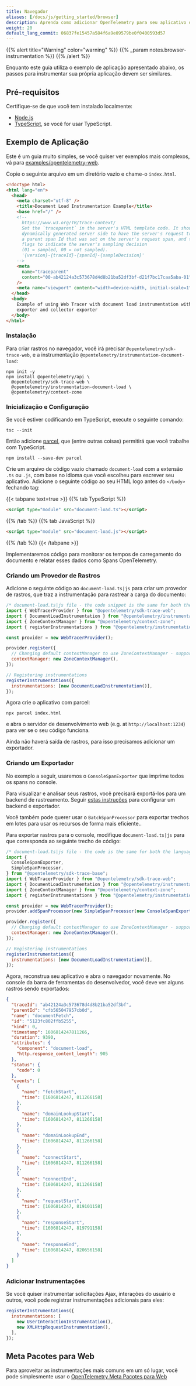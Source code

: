 ```yaml
---
title: Navegador
aliases: [/docs/js/getting_started/browser]
description: Aprenda como adicionar OpenTelemetry para seu aplicativo de navegador
weight: 20
default_lang_commit: 06837fe15457a584f6a9e09579be0f0400593d57
---
```


{{% alert title="Warning" color="warning" %}}
{{% _param notes.browser-instrumentation %}} {{% /alert %}}

Enquanto este guia utiliza o exemplo de aplicação apresentado abaixo, os passos para instrumentar sua própria aplicação devem ser similares.

## Pré-requisitos

Certifique-se de que você tem instalado localmente:

- [Node.js](https://nodejs.org/en/download/)
- [TypeScript](https://www.typescriptlang.org/download), se você for usar
  TypeScript.

## Exemplo de Aplicação

Este é um guia muito simples, se você quiser ver exemplos mais complexos, vá para
[examples/opentelemetry-web](https://github.com/open-telemetry/opentelemetry-js/tree/main/examples/opentelemetry-web).

Copie o seguinte arquivo em um diretório vazio e chame-o `index.html`.

```html
<!doctype html>
<html lang="en">
  <head>
    <meta charset="utf-8" />
    <title>Document Load Instrumentation Example</title>
    <base href="/" />
    <!--
      https://www.w3.org/TR/trace-context/
      Set the `traceparent` in the server's HTML template code. It should be
      dynamically generated server side to have the server's request trace Id,
      a parent span Id that was set on the server's request span, and the trace
      flags to indicate the server's sampling decision
      (01 = sampled, 00 = not sampled).
      '{version}-{traceId}-{spanId}-{sampleDecision}'
    -->
    <meta
      name="traceparent"
      content="00-ab42124a3c573678d4d8b21ba52df3bf-d21f7bc17caa5aba-01"
    />
    <meta name="viewport" content="width=device-width, initial-scale=1" />
  </head>
  <body>
    Example of using Web Tracer with document load instrumentation with console
    exporter and collector exporter
  </body>
</html>
```

### Instalação

Para criar rastros no navegador, você irá precisar `@opentelemetry/sdk-trace-web`,
e a instrumentação `@opentelemetry/instrumentation-document-load`:

```shell
npm init -y
npm install @opentelemetry/api \
  @opentelemetry/sdk-trace-web \
  @opentelemetry/instrumentation-document-load \
  @opentelemetry/context-zone
```

### Inicialização e Configuração

Se você estiver codificando em TypeScript, execute o seguinte comando:

```shell
tsc --init
```

Então adicione [parcel](https://parceljs.org/), que (entre outras coisas) permitirá que você trabalhe com TypeScript.

```shell
npm install --save-dev parcel
```

Crie um arquivo de código vazio chamado `document-load` com a extensão `.ts` ou `.js`,
com base no idioma que você escolheu para escrever seu aplicativo. Adicione o seguinte código ao seu HTML logo antes do `</body>` fechando tag:

{{< tabpane text=true >}} {{% tab TypeScript %}}

```html
<script type="module" src="document-load.ts"></script>
```

{{% /tab %}} {{% tab JavaScript %}}

```html
<script type="module" src="document-load.js"></script>
```

{{% /tab %}} {{< /tabpane >}}

Implementaremos código para monitorar os tempos de carregamento do documento e relatar esses dados como Spans OpenTelemetry.

### Criando um Provedor de Rastros

Adicione o seguinte código ao `document-load.ts|js` para criar um provedor de rastros,
que traz a instrumentação para rastrear a carga do documento:

```js
/* document-load.ts|js file - the code snippet is the same for both the languages */
import { WebTracerProvider } from "@opentelemetry/sdk-trace-web";
import { DocumentLoadInstrumentation } from "@opentelemetry/instrumentation-document-load";
import { ZoneContextManager } from "@opentelemetry/context-zone";
import { registerInstrumentations } from "@opentelemetry/instrumentation";

const provider = new WebTracerProvider();

provider.register({
  // Changing default contextManager to use ZoneContextManager - supports asynchronous operations - optional
  contextManager: new ZoneContextManager(),
});

// Registering instrumentations
registerInstrumentations({
  instrumentations: [new DocumentLoadInstrumentation()],
});
```

Agora crie o aplicativo com parcel:

```shell
npx parcel index.html
```

e abra o servidor de desenvolvimento web (e.g. at `http://localhost:1234`) para ver se o seu código funciona.

Ainda não haverá saída de rastros, para isso precisamos adicionar um exportador.

### Criando um Exportador

No exemplo a seguir, usaremos o `ConsoleSpanExporter` que imprime todos os
spans no console.

Para visualizar e analisar seus rastros, você precisará exportá-los para um
backend de rastreamento. Seguir [estas instruções](../../exporters) para configurar um
backend e exportador.

Você também pode querer usar o `BatchSpanProcessor` para exportar trechos em lotes para usar os recursos de forma mais eficiente..

Para exportar rastros para o console, modifique `document-load.ts|js` para que corresponda
ao seguinte trecho de código:

```js
/* document-load.ts|js file - the code is the same for both the languages */
import {
  ConsoleSpanExporter,
  SimpleSpanProcessor,
} from "@opentelemetry/sdk-trace-base";
import { WebTracerProvider } from "@opentelemetry/sdk-trace-web";
import { DocumentLoadInstrumentation } from "@opentelemetry/instrumentation-document-load";
import { ZoneContextManager } from "@opentelemetry/context-zone";
import { registerInstrumentations } from "@opentelemetry/instrumentation";

const provider = new WebTracerProvider();
provider.addSpanProcessor(new SimpleSpanProcessor(new ConsoleSpanExporter()));

provider.register({
  // Changing default contextManager to use ZoneContextManager - supports asynchronous operations - optional
  contextManager: new ZoneContextManager(),
});

// Registering instrumentations
registerInstrumentations({
  instrumentations: [new DocumentLoadInstrumentation()],
});
```

Agora, reconstrua seu aplicativo e abra o navegador novamente. No console da
barra de ferramentas do desenvolvedor, você deve ver alguns rastros sendo exportados:

```json
{
  "traceId": "ab42124a3c573678d4d8b21ba52df3bf",
  "parentId": "cfb565047957cb0d",
  "name": "documentFetch",
  "id": "5123fc802ffb5255",
  "kind": 0,
  "timestamp": 1606814247811266,
  "duration": 9390,
  "attributes": {
    "component": "document-load",
    "http.response_content_length": 905
  },
  "status": {
    "code": 0
  },
  "events": [
    {
      "name": "fetchStart",
      "time": [1606814247, 811266158]
    },
    {
      "name": "domainLookupStart",
      "time": [1606814247, 811266158]
    },
    {
      "name": "domainLookupEnd",
      "time": [1606814247, 811266158]
    },
    {
      "name": "connectStart",
      "time": [1606814247, 811266158]
    },
    {
      "name": "connectEnd",
      "time": [1606814247, 811266158]
    },
    {
      "name": "requestStart",
      "time": [1606814247, 819101158]
    },
    {
      "name": "responseStart",
      "time": [1606814247, 819791158]
    },
    {
      "name": "responseEnd",
      "time": [1606814247, 820656158]
    }
  ]
}
```

### Adicionar Instrumentações

Se você quiser instrumentar solicitações Ajax, interações do usuário e outros, você pode
registrar instrumentações adicionais para eles:

```javascript
registerInstrumentations({
  instrumentations: [
    new UserInteractionInstrumentation(),
    new XMLHttpRequestInstrumentation(),
  ],
});
```

## Meta Pacotes para Web

Para aproveitar as instrumentações mais comuns em um só lugar, você pode simplesmente usar o
[OpenTelemetry Meta Pacotes para Web](https://www.npmjs.com/package/@opentelemetry/auto-instrumentations-web)
